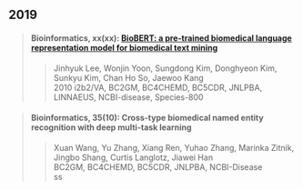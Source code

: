 ## 2019

>#### Bioinformatics, xx(xx): [BioBERT: a pre-trained biomedical language representation model for biomedical text mining](./paper/Bioinformatics-2019_BioBERT.pdf)  
>>Jinhyuk Lee, Wonjin Yoon, Sungdong Kim, Donghyeon Kim, Sunkyu Kim, Chan Ho So, Jaewoo Kang  
>>2010 i2b2/VA, BC2GM, BC4CHEMD, BC5CDR, JNLPBA, LINNAEUS, NCBI-disease, Species-800

>#### Bioinformatics, 35(10): Cross-type biomedical named entity recognition with deep multi-task learning  
>>Xuan Wang, Yu Zhang, Xiang Ren, Yuhao Zhang, Marinka Zitnik, Jingbo Shang, Curtis Langlotz, Jiawei Han  
>>BC2GM, BC4CHEMD, BC5CDR, JNLPBA, NCBI-Disease  
ss

